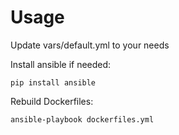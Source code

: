 # Usage

Update vars/default.yml to your needs

Install ansible if needed:
```
pip install ansible
```

Rebuild Dockerfiles:
```
ansible-playbook dockerfiles.yml
```